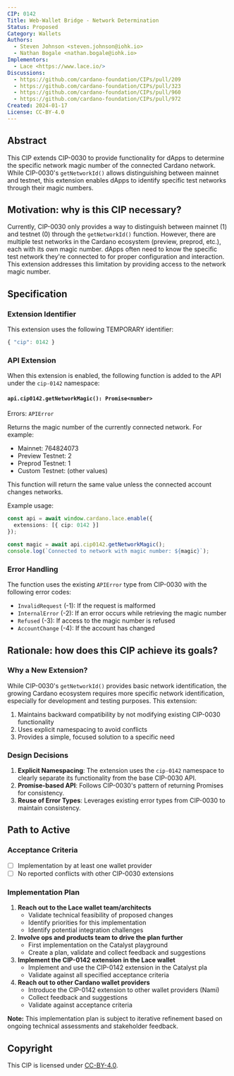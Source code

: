 ```yaml
---
CIP: 0142
Title: Web-Wallet Bridge - Network Determination
Status: Proposed
Category: Wallets
Authors:
  - Steven Johnson <steven.johnson@iohk.io>
  - Nathan Bogale <nathan.bogale@iohk.io>
Implementors:
  - Lace <https://www.lace.io/>
Discussions:
  - https://github.com/cardano-foundation/CIPs/pull/209
  - https://github.com/cardano-foundation/CIPs/pull/323
  - https://github.com/cardano-foundation/CIPs/pull/960
  - https://github.com/cardano-foundation/CIPs/pull/972
Created: 2024-01-17
License: CC-BY-4.0
---
```


## Abstract

This CIP extends CIP-0030 to provide functionality for dApps to determine the specific network magic number of the connected Cardano network. While CIP-0030's `getNetworkId()` allows distinguishing between mainnet and testnet, this extension enables dApps to identify specific test networks through their magic numbers.

## Motivation: why is this CIP necessary?

Currently, CIP-0030 only provides a way to distinguish between mainnet (1) and testnet (0) through the `getNetworkId()` function. However, there are multiple test networks in the Cardano ecosystem (preview, preprod, etc.), each with its own magic number. dApps often need to know the specific test network they're connected to for proper configuration and interaction. This extension addresses this limitation by providing access to the network magic number.

## Specification

### Extension Identifier

This extension uses the following TEMPORARY identifier:
```ts
{ "cip": 0142 }
```

### API Extension

When this extension is enabled, the following function is added to the API under the `cip-0142` namespace:

#### `api.cip0142.getNetworkMagic(): Promise<number>`

Errors: `APIError`

Returns the magic number of the currently connected network. For example:
- Mainnet: 764824073
- Preview Testnet: 2
- Preprod Testnet: 1
- Custom Testnet: (other values)

This function will return the same value unless the connected account changes networks.

Example usage:
```typescript
const api = await window.cardano.lace.enable({
  extensions: [{ cip: 0142 }]
});

const magic = await api.cip0142.getNetworkMagic();
console.log(`Connected to network with magic number: ${magic}`);
```

### Error Handling

The function uses the existing `APIError` type from CIP-0030 with the following error codes:
- `InvalidRequest` (-1): If the request is malformed
- `InternalError` (-2): If an error occurs while retrieving the magic number
- `Refused` (-3): If access to the magic number is refused
- `AccountChange` (-4): If the account has changed

## Rationale: how does this CIP achieve its goals?

### Why a New Extension?

While CIP-0030's `getNetworkId()` provides basic network identification, the growing Cardano ecosystem requires more specific network identification, especially for development and testing purposes. This extension:

1. Maintains backward compatibility by not modifying existing CIP-0030 functionality
2. Uses explicit namespacing to avoid conflicts
3. Provides a simple, focused solution to a specific need

### Design Decisions

1. **Explicit Namespacing**: The extension uses the `cip-0142` namespace to clearly separate its functionality from the base CIP-0030 API.
2. **Promise-based API**: Follows CIP-0030's pattern of returning Promises for consistency.
3. **Reuse of Error Types**: Leverages existing error types from CIP-0030 to maintain consistency.

## Path to Active

### Acceptance Criteria

- [ ] Implementation by at least one wallet provider
- [ ] No reported conflicts with other CIP-0030 extensions

### Implementation Plan

1. **Reach out to the Lace wallet team/architects**
   - Validate technical feasibility of proposed changes
   - Identify priorities for this implementation
   - Identify potential integration challenges
2. **Involve ops and products team to drive the plan further**
   - First implementation on the Catalyst playground
   - Create a plan, validate and collect feedback and suggestions
3. **Implement the CIP-0142 extension in the Lace wallet**
   - Implement and use the CIP-0142 extension in the Catalyst pla
   - Validate against all specified acceptance criteria
4. **Reach out to other Cardano wallet providers**
   - Introduce the CIP-0142 extension to other wallet providers (Nami)
   - Collect feedback and suggestions
   - Validate against acceptance criteria

**Note:** This implementation plan is subject to iterative refinement based on ongoing technical assessments and stakeholder feedback.
  
## Copyright

This CIP is licensed under [CC-BY-4.0](https://creativecommons.org/licenses/by/4.0/legalcode). 
